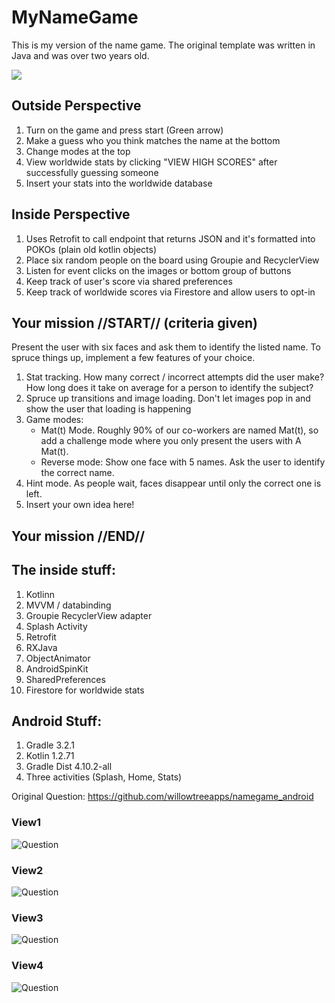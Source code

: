 # MyNameGame

This is my version of the name game. The original template was written in Java and was over two years old.

![](screencast.gif)

## Outside Perspective
1. Turn on the game and press start (Green arrow)
2. Make a guess who you think matches the name at the bottom
3. Change modes at the top
4. View worldwide stats by clicking "VIEW HIGH SCORES" after successfully guessing someone
5. Insert your stats into the worldwide database 

## Inside Perspective
1. Uses Retrofit to call endpoint that returns JSON and it's formatted into POKOs (plain old kotlin objects)
2. Place six random people on the board using Groupie and RecyclerView
3. Listen for event clicks on the images or bottom group of buttons
4. Keep track of user's score via shared preferences
5. Keep track of worldwide scores via Firestore and allow users to opt-in

## Your mission //START// (criteria given)
Present the user with six faces and ask them to identify the listed name. To spruce things up, implement a few features of your choice.

1. Stat tracking. How many correct / incorrect attempts did the user make? How long does it take on average for a person to identify the subject?
2. Spruce up transitions and image loading.  Don't let images pop in and show the user that loading is happening
3. Game modes:
    * Mat(t) Mode. Roughly 90% of our co-workers are named Mat(t), so add a challenge mode where you only present the users with A Mat(t).
    * Reverse mode: Show one face with 5 names. Ask the user to identify the correct name.
4. Hint mode. As people wait, faces disappear until only the correct one is left.
5. Insert your own idea here!

## Your mission //END//

## The inside stuff: 
1. Kotlinn
2. MVVM / databinding
3. Groupie RecyclerView adapter
4. Splash Activity
5. Retrofit
6. RXJava
7. ObjectAnimator
8. AndroidSpinKit
9. SharedPreferences
10. Firestore for worldwide stats

## Android Stuff:
1. Gradle 3.2.1
2. Kotlin 1.2.71
3. Gradle Dist 4.10.2-all
4. Three activities (Splash, Home, Stats)

Original Question: https://github.com/willowtreeapps/namegame_android

### View1
![Question](https://github.com/SeaRoth/MyNameGame/blob/master/1.png?raw=true)

### View2
![Question](https://github.com/SeaRoth/MyNameGame/blob/master/2.png?raw=true)

### View3
![Question](https://github.com/SeaRoth/MyNameGame/blob/master/3.png?raw=true)

### View4
![Question](https://github.com/SeaRoth/MyNameGame/blob/master/4.png?raw=true)
